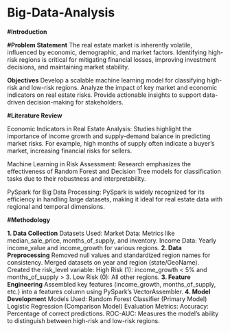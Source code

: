 # Big-Data-Analysis
**#Introduction**

**#Problem Statement**
The real estate market is inherently volatile, influenced by economic, demographic, and market factors. Identifying high-risk regions is critical for mitigating financial losses, improving investment decisions, and maintaining market stability.


**Objectives**
Develop a scalable machine learning model for classifying high-risk and low-risk regions.
Analyze the impact of key market and economic indicators on real estate risks.
Provide actionable insights to support data-driven decision-making for stakeholders.

**#Literature Review**

Economic Indicators in Real Estate Analysis:
Studies highlight the importance of income growth and supply-demand balance in predicting market risks. For example, high months of supply often indicate a buyer’s market, increasing financial risks for sellers.


Machine Learning in Risk Assessment:
Research emphasizes the effectiveness of Random Forest and Decision Tree models for classification tasks due to their robustness and interpretability.


PySpark for Big Data Processing:
PySpark is widely recognized for its efficiency in handling large datasets, making it ideal for real estate data with regional and temporal dimensions.

**#Methodology**

**1. Data Collection**
Datasets Used:
Market Data: Metrics like median_sale_price, months_of_supply, and inventory.
Income Data: Yearly income_value and income_growth for various regions.
**2. Data Preprocessing**
Removed null values and standardized region names for consistency.
Merged datasets on year and region (state/GeoName).
Created the risk_level variable:
High Risk (1): income_growth < 5% and months_of_supply > 3.
Low Risk (0): All other regions.
**3. Feature Engineering**
Assembled key features (income_growth, months_of_supply, etc.) into a features column using PySpark’s VectorAssembler.
**4. Model Development**
Models Used:
Random Forest Classifier (Primary Model)
Logistic Regression (Comparison Model)
Evaluation Metrics:
Accuracy: Percentage of correct predictions.
ROC-AUC: Measures the model’s ability to distinguish between high-risk and low-risk regions.
